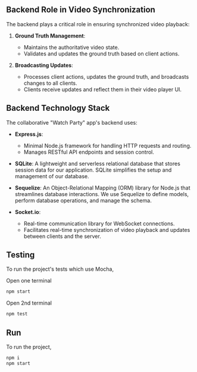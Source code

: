 ## Backend Role in Video Synchronization

The backend plays a critical role in ensuring synchronized video playback:

1. **Ground Truth Management**:
   - Maintains the authoritative video state.
   - Validates and updates the ground truth based on client actions.

2. **Broadcasting Updates**:
   - Processes client actions, updates the ground truth, and broadcasts changes to all clients.
   - Clients receive updates and reflect them in their video player UI.

## Backend Technology Stack

The collaborative "Watch Party" app's backend uses:

- **Express.js**:
   - Minimal Node.js framework for handling HTTP requests and routing.
   - Manages RESTful API endpoints and session control.

- **SQLite**: A lightweight and serverless relational database that stores session data for our application. SQLite simplifies the setup and management of our database.

- **Sequelize**: An Object-Relational Mapping (ORM) library for Node.js that streamlines database interactions. We use Sequelize to define models, perform database operations, and manage the schema.

- **Socket.io**:
   - Real-time communication library for WebSocket connections.
   - Facilitates real-time synchronization of video playback and updates between clients and the server.





## Testing

To run the project's tests which use Mocha, 

Open one terminal 
```bash
npm start 
```


Open 2nd terminal 
```bash 
npm test
```

## Run 

To run the project,  
```bash
npm i
npm start
```
